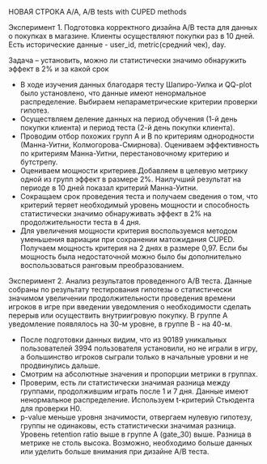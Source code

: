 НОВАЯ СТРОКА
A/A, A/B tests with CUPED methods

Эксперимент 1. Подготовка корректного дизайна A/B теста для данных о покупках в магазине. Клиенты осуществляют покупки раз в 10 дней. Есть исторические данные - user_id, metric(средний чек), day.


Задача – установить, можно ли статистически значимо обнаружить эффект в 2% и за какой срок

- В ходе изучения данных благодаря тесту Шапиро-Уилка и QQ-plot было установлено, что данные имеют ненормальное распределение. Выбираем непараметрические критерии проверки гипотез.
- Осуществляем деление данных на период обучения (1-й день покупки клиента) и период теста (2-й день покупки клиента).
- Проводим отбор похожих групп А и В по критериям однородности (Манна-Уитни, Колмогорова-Смирнова). Оцениваем эффективность по критериям Манна-Уитни, перестановочному критерию и бутстрепу.
- Оцениваем мощности критериев.Добавляем в целевую метрику одной из групп эффект в размере 2%. Наилучший результат на периоде в 10 дней показал критерий Манна-Уитни.
- Сокращаем срок проведения теста и получаем сведения о том, что критерий теряет необходимый уровень мощности и способность статистически значимо обнаруживать эффект в 2% на продолжительности теста в 4 дня.
- Для увеличения мощности критерия воспользуемся методом уменьшения вариации при сохранении матожидания CUPED. Получаем мощность критерия на 2 днях в размере 0,97. Если бы мощность была недостаточной можно было бы дополнительно воспользоваться ранговым преобразованием.



Эксперимент 2. Анализ результатов проведенного А/В теста. Данные собраны по результату тестирования гипотезы о статистически значимом увеличении продолжительности проведения времени игроков в игре при введении уведомления о необходимости сделать перерыв или осуществить внутриигровую покупку. В группе А уведомление появлялось на 30-м уровне, в группе В - на 40-м. 

- После подготовки данных видим, что из 90189 уникальных пользователей 3994 пользователя установили, но не играли в игру, а большинство игроков сыграли только в начальные уровни и не продвинулись дальше.
- Смотрим на абсолютные значения и пропорции метрики в группах.
- Проверим, есть ли статистически значимая разница между группами, продолжившим играть после 1 и 7 дня. Данные имеют ненормальное распределение. Используем t-критерий Стьюдента для проверки Н0. 
- p-value меньше уровня значимости, отвергаем нулевую гипотезу, группы не одинаковы, есть статистически значимая разница. Уровень retention ratio выше в группе А (gate_30) выше. Разница в метрике не столь высока. Возможно, необходимо больше данных или уделить больше внимания при дизайне A/B теста.

